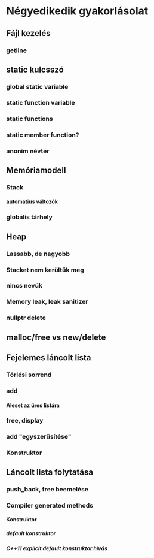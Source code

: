 # Négyedikedik gyakorlásolat

## Fájl kezelés
### getline

## static kulcsszó
### global static variable
### static function variable
### static functions
### static member function?
### anonim névtér

## Memóriamodell
### Stack
#### automatius változók
### globális tárhely

## Heap
### Lassabb, de nagyobb
### Stacket nem kerültük meg
### nincs nevük
### Memory leak, leak sanitizer
### nullptr delete
## malloc/free vs new/delete

## Fejelemes láncolt lista
### Törlési sorrend
### add
#### Aleset az üres listára
### free, display
### add "egyszerűsítése"
### Konstruktor

## Láncolt lista folytatása
### push_back, free beemelése

### Compiler generated methods
#### Konstruktor
##### default konstruktor
##### C++11 explicit default konstruktor hívás
